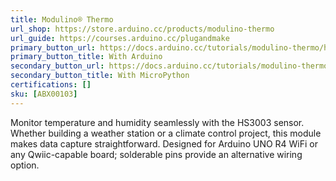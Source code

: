 ```yaml
---
title: Modulino® Thermo
url_shop: https://store.arduino.cc/products/modulino-thermo
url_guide: https://courses.arduino.cc/plugandmake
primary_button_url: https://docs.arduino.cc/tutorials/modulino-thermo/how-thermo-ardu/
primary_button_title: With Arduino
secondary_button_url: https://docs.arduino.cc/tutorials/modulino-thermo/how-thermo-mp/
secondary_button_title: With MicroPython
certifications: []
sku: [ABX00103]
---
```


Monitor temperature and humidity seamlessly with the HS3003 sensor. Whether building a weather station or a climate control project, this module makes data capture straightforward. Designed for Arduino UNO R4 WiFi or any Qwiic-capable board; solderable pins provide an alternative wiring option.
